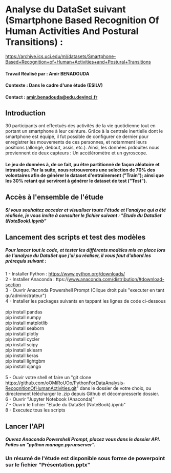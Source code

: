 # Analyse du DataSet suivant (Smartphone Based Recognition Of Human Activities And Postural Transitions) : 
https://archive.ics.uci.edu/ml/datasets/Smartphone-Based+Recognition+of+Human+Activities+and+Postural+Transitions

#### Travail Réalisé par : Amir BENADOUDA
#### Contexte : Dans le cadre d'une étude (ESILV)
#### Contact : amir.benadouda@edu.devinci.fr

## Introduction

30 participants ont effectués des activités de la vie quotidienne tout en portant un smartphone à leur ceinture. Grâce à la centrale inertielle dont le smartphone est équipé, il fut possible de configurer ce dernier pour enregistrer les mouvements de ces personnes, et notamment leurs positions (allongé, debout, assis, etc.). Ainsi, les données prdouites nous proviennent de deux capteurs : Un accéléromètre et un gyroscope.
#### Le jeu de données à, de ce fait, pu être partitionné de façon aléatoire et intrasèque. Par la suite, nous retrouverons une selection de 70% des volontaires afin de générer le dataset d'entrainement ("Train"); ainsi que les 30% retant qui serviront à générer le dataset de test ("Test").

## Accès à l'ensemble de l'étude
##### Si vous souhaitez acceder et visualiser toute l'étude et l'analyse qui a été réalisée, je vous invite à consulter le fichier suivant : "Etude du DataSet (NoteBook).ipynb"

## Lancement des scripts et test des modèles
##### Pour lancer tout le code, et tester les différents modèles mis en place lors de l'analyse du DataSet que j'ai pu réaliser, il vous faut d'abord les prérequis suivant : 

1 - Installer Python : https://www.python.org/downloads/<br/>
2 - Installer Anaconda : ttps://www.anaconda.com/distribution/#download-section<br/>
3 - Ouvrir Anaconda Powershell Prompt (Clique droit puis "executer en tant qu'administrateur")<br/>
4 - Installer les packages suivants en tappant les lignes de code ci-dessous<br/><br/>
    pip install pandas<br/>
    pip install numpy<br/>
    pip install matplotlib<br/>
    pip install seaborn<br/>
    pip install plotly<br/>
    pip install cycler<br/>
    pip install scipy<br/>
    pip install sklearn<br/>
    pip install keras<br/>
    pip install lightgbm<br/>
    pip install django<br/><br/>
5 - Ouvir votre shell et faire un "git clone https://github.com/oOMiRoUOo/PythonForDataAnalysis-RecognitionOfHumanActivities.git" dans le dossier de votre choix, ou directement télécharger le .zip depuis Github et décompresserle dossier.<br/>
6 - Ouvrir "Jupyter Notebook (Anaconda)"<br/>
7 - Ouvrir le fichier "Etude du DataSet (NoteBook).ipynb"<br/>
8 - Executez tous les scripts<br/>

## Lancer l'API
##### Ouvrez Anaconda Powershell Prompt, placez vous dans le dossier API. Faites un "python manage.pyrunserver".

### Un résumé de l'étude est disponible sous forme de powerpoint sur le fichier "Présentation.pptx"
